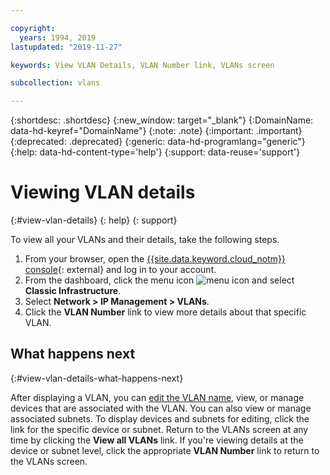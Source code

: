 ```yaml
---

copyright:
  years: 1994, 2019
lastupdated: "2019-11-27"

keywords: View VLAN Details, VLAN Number link, VLANs screen

subcollection: vlans

---
```


{:shortdesc: .shortdesc}
{:new_window: target="_blank"}
{:DomainName: data-hd-keyref="DomainName"}
{:note: .note}
{:important: .important}
{:deprecated: .deprecated}
{:generic: data-hd-programlang="generic"}
{:help: data-hd-content-type='help'}
{:support: data-reuse='support'}

# Viewing VLAN details
{:#view-vlan-details}
{: help}
{: support}

To view all your VLANs and their details, take the following steps.

1. From your browser, open the [{{site.data.keyword.cloud_notm}} console](https://{DomainName}/){: external} and log in to your account.
1. From the dashboard, click the menu icon ![menu icon](../../icons/icon_hamburger.svg) and select **Classic Infrastructure**.
1. Select **Network > IP Management > VLANs**.
1. Click the **VLAN Number** link to view more details about that specific VLAN.

## What happens next
{:#view-vlan-details-what-happens-next}

After displaying a VLAN, you can [edit the VLAN name](/docs/vlans?topic=vlans-edit-vlan-name), view, or manage devices that are associated with the VLAN. You can also view or manage associated subnets. To display devices and subnets for editing, click the link for the specific device or subnet. Return to the VLANs screen at any time by clicking the **View all VLANs** link. If you're viewing details at the device or subnet level, click the appropriate **VLAN Number** link to return to the VLANs screen.
